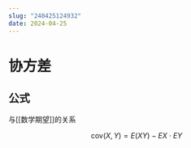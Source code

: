 ```yaml
---
slug: "240425124932"
date: 2024-04-25
---
```


# 协方差

## 公式

与[[数学期望]]的关系

$$
\mathrm{cov}(X,Y)=E(XY)-EX \cdot EY
$$
